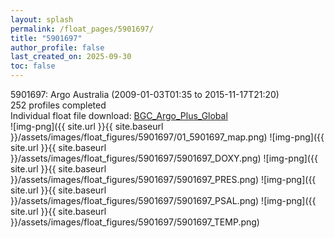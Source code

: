 ```yaml
---
layout: splash
permalink: /float_pages/5901697/
title: "5901697"
author_profile: false
last_created_on: 2025-09-30
toc: false
---
```

 
5901697: Argo Australia (2009-01-03T01:35 to 2015-11-17T21:20)\
252 profiles completed\
Individual float file download: [BGC_Argo_Plus_Global](https://ftp.soest.hawaii.edu/bgc_argo_plus/Individual_Floats/outliers_removed/5901697_Sprof_processed.nc)\
![img-png]({{ site.url }}{{ site.baseurl }}/assets/images/float_figures/5901697/01_5901697_map.png)
![img-png]({{ site.url }}{{ site.baseurl }}/assets/images/float_figures/5901697/5901697_DOXY.png)
![img-png]({{ site.url }}{{ site.baseurl }}/assets/images/float_figures/5901697/5901697_PRES.png)
![img-png]({{ site.url }}{{ site.baseurl }}/assets/images/float_figures/5901697/5901697_PSAL.png)
![img-png]({{ site.url }}{{ site.baseurl }}/assets/images/float_figures/5901697/5901697_TEMP.png)
